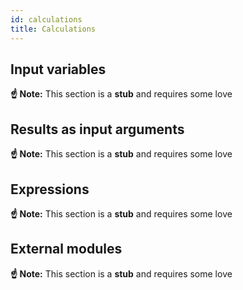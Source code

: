 ```yaml
---
id: calculations
title: Calculations
---
```


## Input variables

**☝️ Note:** This section is a **stub** and requires some love

## Results as input arguments

**☝️ Note:** This section is a **stub** and requires some love

## Expressions

**☝️ Note:** This section is a **stub** and requires some love

## External modules

**☝️ Note:** This section is a **stub** and requires some love
